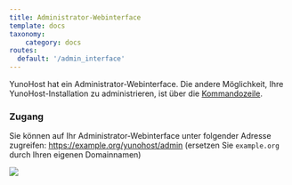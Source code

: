 ```yaml
---
title: Administrator-Webinterface
template: docs
taxonomy:
    category: docs
routes:
  default: '/admin_interface'
---
```


YunoHost hat ein Administrator-Webinterface. Die andere Möglichkeit, Ihre YunoHost-Installation zu administrieren, ist über die [Kommandozeile](/commandline).

### Zugang

Sie können auf Ihr Administrator-Webinterface unter folgender Adresse zugreifen: <https://example.org/yunohost/admin> (ersetzen Sie `example.org` durch Ihren eigenen Domainnamen)

![](image://webadmin.jpg)
